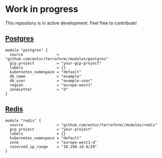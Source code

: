# Work in progress

This repository is in active development. Feel free to contribute!

## [Postgres](./modules/postgres)

    module "postgres" {
      source               = "github.com/entur/terraform//modules/postgres"
      gcp_project          = "your-gcp-project"
      labels               = {}
      kubernetes_namespace = "default"
      db_name              = "example"
      db_user              = "example-user"
      region               = "europe-west1"
      zoneLetter           = "d"
    }
    
## [Redis](./modules/redis)

    module "redis" {
      source               = "github.com/entur/terraform//modules/redis"
      gcp_project          = "your-project"
      labels               = {}
      kubernetes_namespace = "default"
      zone                 = "europe-west1-d"
      reserved_ip_range    = "10.100.10.8/29"
    }
